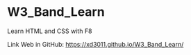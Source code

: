 # W3_Band_Learn
Learn HTML and CSS with F8

Link Web in GitHub: https://xd3011.github.io/W3_Band_Learn/
